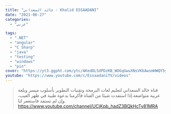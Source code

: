 ```yaml
---
title: "خالد السعداني - Khalid ESSAADANI"
date: "2021-06-27"
categories:
  - "عربي"

tags:
  - ".NET"
  - "angular"
  - "C Sharp"
  - "java"
  - "testing"
  - "windows"
  - "pin"
cover: "https://yt3.ggpht.com/ytc/AKedOLSdPDzKB_WOGqGwuXNsVKkAwsmHWQY5yCFlapzdoQ=s88-c-k-c0x00ffffff-no-rj"
youtube: "https://www.youtube.com/c/EssaadaniTV/videos"
---
```


> قناة خالد السعداني لتعليم لغات البرمجة وتقنيات التطوير بأسلوب ميسر وبلغة عربية متواضعة.إذا استفدت شيئا من القناة فأكرمنا بدعوة طيبة في ظهر الغيب، وإن لم تستفد فاستغفر لنا. https://www.youtube.com/channel/UCjKpb_hadZ3BQkHcTy81MRA
